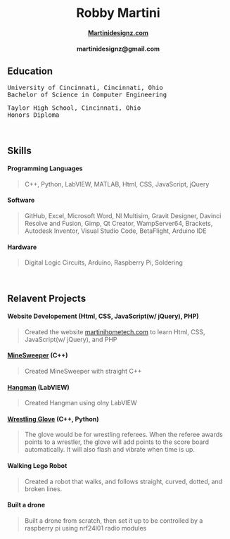 <h1 align="center">Robby Martini</h1>
<h4 align="center"><a href="http://martinidesignz.com/">Martinidesignz.com</a></h4>
<h4 align="center">martinidesignz@gmail.com</h4>

## Education

<pre>
University of Cincinnati, Cincinnati, Ohio                   Class of 2023
Bachelor of Science in Computer Engineering                      GPA: 3.31
</pre>
<pre>
Taylor High School, Cincinnati, Ohio                         Class of 2018
Honors Diploma                                                    GPA 4.32
</pre>
<br>

## Skills
<h4> Programming Languages</h4>

>  C++, Python, LabVIEW, MATLAB, Html, CSS, JavaScript, jQuery

<h4> Software </h4>

> GitHub, Excel, Microsoft Word, NI Multisim, Gravit Designer, Davinci Resolve and Fusion, Gimp, Qt Creator, WampServer64, Brackets, Autodesk Inventor, Visual Studio Code, BetaFlight, Arduino IDE

<h4> Hardware </h4>

> Digital Logic Circuits, Arduino, Raspberry Pi, Soldering

<br>

## Relavent Projects

<h4> Website Developement (Html, CSS, JavaScript(w/ jQuery), PHP) </h4>

> Created the website [martinihometech.com](http://martinihometech.com/index.php) to learn Html, CSS, JavaScript(w/ jQuery), and PHP

#### [MineSweeper](https://github.com/MartiniDesignz/MineSweeper) (C++) 

> Created MineSweeper with straight C++

#### [Hangman](https://github.com/MartiniDesignz/HangmanInLabVIEW) (LabVIEW) 

> Created Hangman using olny LabVIEW

#### [Wrestling Glove](https://github.com/MartiniDesignz/Wrestling-Glove) (C++, Python)

>The glove would be for wrestling referees.  When the referee awards points to a wrestler,
the glove will add points to the score board automatically.  It will also flash and vibrate
when time is up.  

#### Walking Lego Robot

> Created a robot that walks, and follows straight, curved, dotted, and broken lines.

#### Built a drone

> Built a drone from scratch, then set it up to be controlled by a raspberry pi using nrf24l01 radio modules









